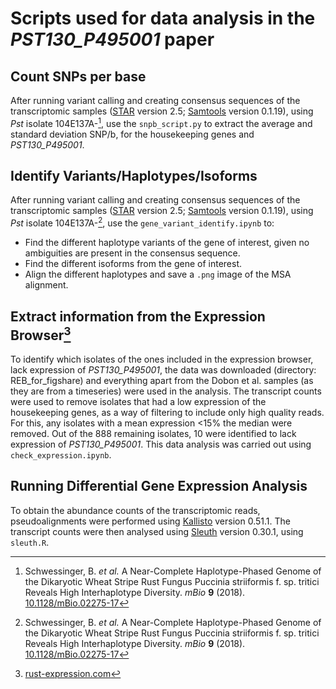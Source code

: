 # Scripts used for data analysis in the _PST130_P495001_ paper
## Count SNPs per base
After running variant calling and creating consensus sequences of the transcriptomic samples ([STAR](https://github.com/alexdobin/STAR) version 2.5; [Samtools](https://www.htslib.org/) version 0.1.19), using _Pst_ isolate 104E137A-[^1], use the `snpb_script.py` to extract the average and standard deviation SNP/b, for the housekeeping genes and _PST130_P495001_.

## Identify Variants/Haplotypes/Isoforms
After running variant calling and creating consensus sequences of the transcriptomic samples ([STAR](https://github.com/alexdobin/STAR) version 2.5; [Samtools](https://www.htslib.org/) version 0.1.19), using _Pst_ isolate 104E137A-[^1], use the `gene_variant_identify.ipynb` to:
+ Find the different haplotype variants of the gene of interest, given no ambiguities are present in the consensus sequence.
+ Find the different isoforms from the gene of interest.
+ Align the different haplotypes and save a `.png` image of the MSA alignment.

## Extract information from the Expression Browser[^2]
To identify which isolates of the ones included in the expression browser, lack expression of _PST130_P495001_, the data was downloaded (directory: REB_for_figshare) and everything apart from the Dobon et al. samples (as they are from a timeseries) were used in the analysis. The transcript counts were used to remove isolates that had a low expression of the housekeeping genes, as a way of filtering to include only high quality reads. For this, any isolates with a mean expression <15% the median were removed. Out of the 888 remaining isolates, 10 were identified to lack expression of _PST130_P495001_. This data analysis was carried out using `check_expression.ipynb`.

## Running Differential Gene Expression Analysis
To obtain the abundance counts of the transcriptomic reads, pseudoalignments were performed using [Kallisto](https://pachterlab.github.io/kallisto/) version 0.51.1. The transcript counts were then analysed using [Sleuth](https://pachterlab.github.io/sleuth/) version 0.30.1, using `sleuth.R`.


[^1]: Schwessinger, B. _et al._ A Near-Complete Haplotype-Phased Genome of the Dikaryotic Wheat Stripe Rust Fungus Puccinia striiformis f. sp. tritici Reveals High Interhaplotype Diversity. _mBio_ **9** (2018). [10.1128/mBio.02275-17](https://doi.org:10.1128/mBio.02275-17)
[^2]: [rust-expression.com](https://www.rust-expression.com/)
